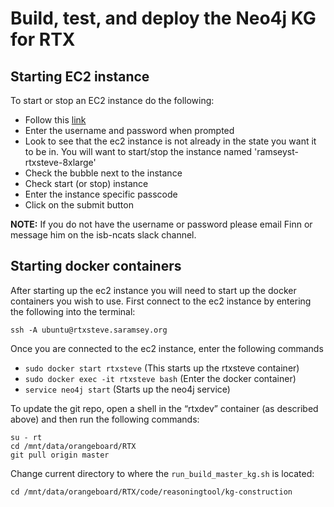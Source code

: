 # Build, test, and deploy the Neo4j KG for RTX

## Starting EC2 instance
To start or stop an EC2 instance do the following:
* Follow this [link](http://ec2startstop.saramsey.org/cgi-bin/manage-instances-cgi.py)
* Enter the username and password when prompted
* Look to see that the ec2 instance is not already in the state you want it to be in. You will want to start/stop the instance named 'ramseyst-rtxsteve-8xlarge'
* Check the bubble next to the instance
* Check start (or stop) instance
* Enter the instance specific passcode
* Click on the submit button

**NOTE:** If you do not have the username or password please email Finn or message him on the isb-ncats slack channel.

## Starting docker containers
After starting up the ec2 instance you will need to start up the docker containers you wish to use. First connect to the ec2 instance by entering the following into the terminal:
```
ssh -A ubuntu@rtxsteve.saramsey.org
```
Once you are connected to the ec2 instance, enter the following commands
* ```sudo docker start rtxsteve``` (This starts up the rtxsteve container)
* ```sudo docker exec -it rtxsteve bash``` (Enter the docker container)
* ```service neo4j start``` (Starts up the neo4j service)

To update the git repo, open a shell in the “rtxdev” container (as described above) and then run the following commands:
```
su - rt
cd /mnt/data/orangeboard/RTX
git pull origin master
```
Change current directory to where the ``run_build_master_kg.sh`` is located:
```
cd /mnt/data/orangeboard/RTX/code/reasoningtool/kg-construction
```




